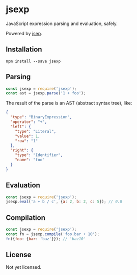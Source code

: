# jsexp

JavaScript expression parsing and evaluation, safely.

Powered by [jsep](https://github.com/soney/jsep).

## Installation

```
npm install --save jsexp
```

## Parsing

```javascript
const jsexp = require('jsexp');
const ast = jsexp.parse('1 + foo');
```

The result of the parse is an AST (abstract syntax tree), like:

```json
{
  "type": "BinaryExpression",
  "operator": "+",
  "left": {
    "type": "Literal",
    "value": 1,
    "raw": "1"
  },
  "right": {
    "type": "Identifier",
    "name": "foo"
  }
}
```

## Evaluation

```javascript
const jsexp = require('jsexp');
jsexp.eval('a + b / c', {a: 2, b: 2, c: 5}); // 0.8
```

## Compilation

```javascript
const jsexp = require('jsexp');
const fn = jsexp.compile('foo.bar + 10');
fn({foo: {bar: 'baz'}}); // 'baz10'
```

## License

Not yet licensed.
